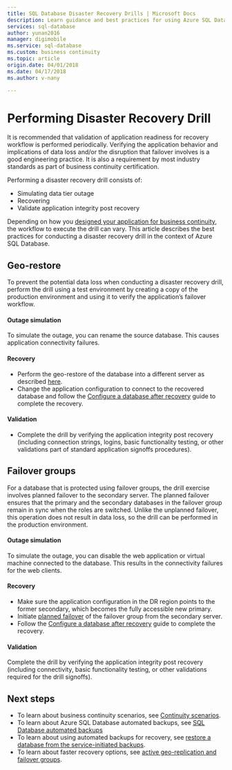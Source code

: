 ```yaml
---
title: SQL Database Disaster Recovery Drills | Microsoft Docs
description: Learn guidance and best practices for using Azure SQL Database to perform disaster recovery drills.
services: sql-database
author: yunan2016
manager: digimobile
ms.service: sql-database
ms.custom: business continuity
ms.topic: article
origin.date: 04/01/2018
ms.date: 04/17/2018
ms.author: v-nany

---
```

# Performing Disaster Recovery Drill
It is recommended that validation of application readiness for recovery workflow is performed periodically. Verifying the application behavior and implications of data loss and/or the disruption that failover involves is a good engineering practice. It is also a requirement by most industry standards as part of business continuity certification.

Performing a disaster recovery drill consists of:

* Simulating data tier outage
* Recovering
* Validate application integrity post recovery

Depending on how you [designed your application for business continuity](sql-database-business-continuity.md), the workflow to execute the drill can vary. This article describes the best practices for conducting a disaster recovery drill in the context of Azure SQL Database.

## Geo-restore
To prevent the potential data loss when conducting a disaster recovery drill, perform the drill using a test environment by creating a copy of the production environment and using it to verify the application’s failover workflow.

#### Outage simulation
To simulate the outage, you can rename the source database. This causes application connectivity failures.

#### Recovery
* Perform the geo-restore of the database into a different server as described [here](sql-database-disaster-recovery.md).
* Change the application configuration to connect to the recovered database and follow the [Configure a database after recovery](sql-database-disaster-recovery.md) guide to complete the recovery.

#### Validation
* Complete the drill by verifying the application integrity post recovery (including connection strings, logins, basic functionality testing, or other validations part of standard application signoffs procedures).

## Failover groups
For a database that is protected using failover groups, the drill exercise involves planned failover to the secondary server. The planned failover ensures that the primary and the secondary databases in the failover group remain in sync when the roles are switched. Unlike the unplanned failover, this operation does not result in data loss, so the drill can be performed in the production environment.

#### Outage simulation
To simulate the outage, you can disable the web application or virtual machine connected to the database. This results in the connectivity failures for the web clients.

#### Recovery
* Make sure the application configuration in the DR region points to the former secondary, which becomes the fully accessible new primary.
* Initiate [planned failover](scripts/sql-database-setup-geodr-and-failover-database-powershell.md) of the failover group from the secondary server.
* Follow the [Configure a database after recovery](sql-database-disaster-recovery.md) guide to complete the recovery.

#### Validation
Complete the drill by verifying the application integrity post recovery (including connectivity, basic functionality testing, or other validations required for the drill signoffs).

## Next steps
* To learn about business continuity scenarios, see [Continuity scenarios](sql-database-business-continuity.md).
* To learn about Azure SQL Database automated backups, see [SQL Database automated backups](sql-database-automated-backups.md)
* To learn about using automated backups for recovery, see [restore a database from the service-initiated backups](sql-database-recovery-using-backups.md).
* To learn about faster recovery options, see [active geo-replication and failover groups](sql-database-geo-replication-overview.md).  
